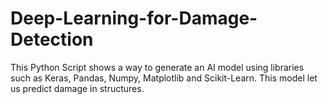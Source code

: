 # Deep-Learning-for-Damage-Detection
This Python Script shows a way to generate an AI model using libraries such as Keras, Pandas, Numpy, Matplotlib and Scikit-Learn. This model let us predict damage in structures.

